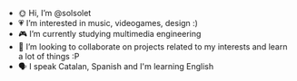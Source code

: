 - 🌞 Hi, I’m @solsolet
- 💗 I’m interested in music, videogames, design :)
- 🎮 I’m currently studying multimedia engineering
- 🔎 I’m looking to collaborate on projects related to my interests and learn a lot of things :P
- 🗣 I speak Catalan, Spanish and I'm learning English

<!---
solsolet/solsolet is a ✨ special ✨ repository because its `README.md` (this file) appears on your GitHub profile.
You can click the Preview link to take a look at your changes.
--->
